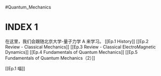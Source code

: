 #Quantum_Mechanics


# INDEX 1
在这里，我们会跟随北京大学-量子力学 A 来学习。
[[Ep.1 History]]
[[Ep.2 Review - Classical Mechanics]]
[[Ep.3 Review - Classical ElectroMagnetic Dynamics]]
[[Ep.4 Fundamentals of Quantum Mechanics]]
[[Ep.5 Fundamentals of Quantum Mechanics（2）]]



[[Ep.1 喵]]